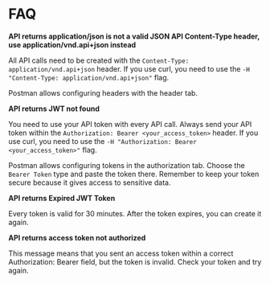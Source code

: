 FAQ
===

**API returns application/json is not a valid JSON API Content-Type header, use application/vnd.api+json instead**

All API calls need to be created with the ``Content-Type: application/vnd.api+json`` header. If you use curl, you need to use the ``-H "Content-Type: application/vnd.api+json"`` flag.

Postman allows configuring headers with the header tab.

**API returns JWT not found**

You need to use your API token with every API call. Always send your API token within the ``Authorization: Bearer <your_access_token>`` header. If you use curl, you need to use the ``-H "Authorization: Bearer <your_access_token>"`` flag.

Postman allows configuring tokens in the authorization tab. Choose the ``Bearer Token`` type and paste the token there. Remember to keep your token secure because it gives access to sensitive data.

**API returns Expired JWT Token**

Every token is valid for 30 minutes. After the token expires, you can create it again.

**API returns access token not authorized**

This message means that you sent an access token within a correct Authorization: Bearer field, but the token is invalid. Check your token and try again.

